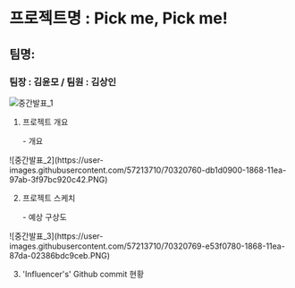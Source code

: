 # 프로젝트명 : Pick me, Pick me!

## 팀명:

### 팀장 : 김윤모 / 팀원 : 김상인

![중간발표_1](https://user-images.githubusercontent.com/57213710/70320737-cfc9dd80-1868-11ea-9b2a-414c6621f5c2.PNG)

1. 프로젝트 개요
<ul> - 개요 </ul>
![중간발표_2](https://user-images.githubusercontent.com/57213710/70320760-db1d0900-1868-11ea-97ab-3f97bc920c42.PNG)

2. 프로젝트 스케치
<ul> - 예상 구상도 </ul>
![중간발표_3](https://user-images.githubusercontent.com/57213710/70320769-e53f0780-1868-11ea-87da-02386bdc9ceb.PNG)


3. 'Influencer's' Github commit 현황

